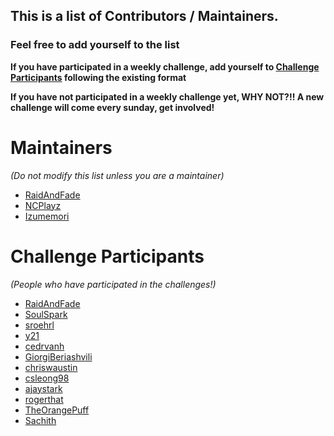 ## This is a list of Contributors / Maintainers.

### Feel free to add yourself to the list

**If you have participated in a weekly challenge, add yourself to [Challenge Participants](#challenge) following the existing format**

**If you have not participated in a weekly challenge yet, WHY NOT?!! A new challenge will come every sunday, get involved!** 

# Maintainers

_(Do not modify this list unless you are a maintainer)_

- [RaidAndFade](https://github.com/raidandfade)
- [NCPlayz](https://github.com/NCPlayz)
- [Izumemori](https://github.com/Izumemori)

# Challenge Participants

_(People who have participated in the challenges!)_

- [RaidAndFade](https://github.com/raidandfade)
- [SoulSpark](https://github.com/soulspark666)
- [sroehrl](https://github.com/sroehrl)
- [y21](https://github.com/y21)
- [cedrvanh](https://github.com/cedrvanh)
- [GiorgiBeriashvili](https://github.com/GiorgiBeriashvili)
- [chriswaustin](https://github.com/chriswaustin)
- [csleong98](https://github.com/csleong98)
- [ajaystark](https://github.com/ajaystark)
- [rogerthat](https://github.com/rogerthat39)
- [TheOrangePuff](https:github.com/TheOrangePuff)
- [Sachith](https://github.com/sachith-1)

